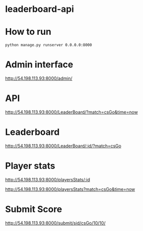 # leaderboard-api

# How to run
```
python manage.py runserver 0.0.0.0:8000
```
# Admin interface 
http://54.198.113.93:8000/admin/

# API
http://54.198.113.93:8000/LeaderBoard/?match=csGo&time=now

# Leaderboard 
http://54.198.113.93:8000/LeaderBoard/:id/?match=csGo

# Player stats
http://54.198.113.93:8000/playersStats/:id

http://54.198.113.93:8000/playersStats?match=csGo&time=now

# Submit Score
http://54.198.113.93:8000/submit/sid/csGo/10/10/
